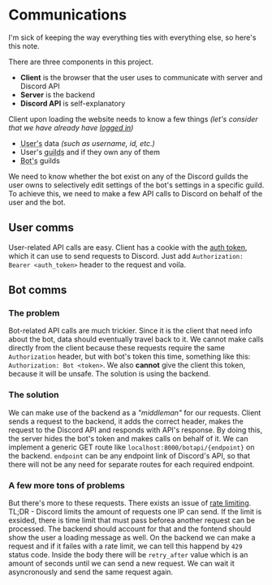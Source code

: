 # Communications
I'm sick of keeping the way everything ties with everything else, so here's this note.

There are three components in this project. 
- **Client** is the browser that the user uses to communicate with server and Discord API
- **Server** is the backend
- **Discord API** is self-explanatory

Client upon loading the website needs to know a few things *(let's consider that we have already have [logged in](Authorization))*
- <abbr title="Human interacting with the website via client">User's</abbr> data *(such as username, id, etc.)*
- User's <abbr title="This is how Discord servers are called by the devs">guilds</abbr> and if they own any of them
- <abbr title="Discord bot that user wants to control via the website">Bot's</abbr> guilds

We need to know whether the bot exist on any of the Discord guilds the user owns to selectively edit settings of the bot's settings in a specific guild. To achieve this, we need to make a few API calls to Discord on behalf of the user and the bot.

## User comms
User-related API calls are easy. Client has a cookie with the [auth token](Authorization##Access), which it can use to send requests to Discord. Just add `Authorization: Bearer <auth_token>` header to the request and voila.

## Bot comms
### The problem
Bot-related API calls are much trickier. Since it is the client that need info about the bot, data should eventually travel back to it. We cannot make calls directly from the client because these requests require the same `Authorization` header, but with bot's token this time, something like this: `Authorization: Bot <token>`. We also **cannot** give the client this token, because it will be unsafe. The solution is using the backend.

### The solution
We can make use of the backend as a *"middleman"* for our requests. Client sends a request to the backend, it adds the correct header, makes the request to the Discord API and responds with API's response. By doing this, the server hides the bot's token and makes calls on behalf of it. 
We can implement a generic GET route like `localhost:8000/botapi/{endpoint}` on the backend. `endpoint` can be any endpoint link of Discord's API, so that there will not be any need for separate routes for each required endpoint. 

### A few more tons of problems
But there's more to these requests. There exists an issue of [rate limiting](https://discord.com/developers/docs/topics/rate-limits). TL;DR - Discord limits the amount of requests one IP can send. If the limit is exsided, there is time limit that must pass beforea another request can be processed. The backend should account for that and the fontend should show the user a loading message as well. On the backend we can make a request and if it failes with a rate limit, we can tell this happend by `429` status code. Inside the body there will be `retry_after` value which is an amount of seconds until we can send a new request. We can wait it asyncronously and send the same request again.

